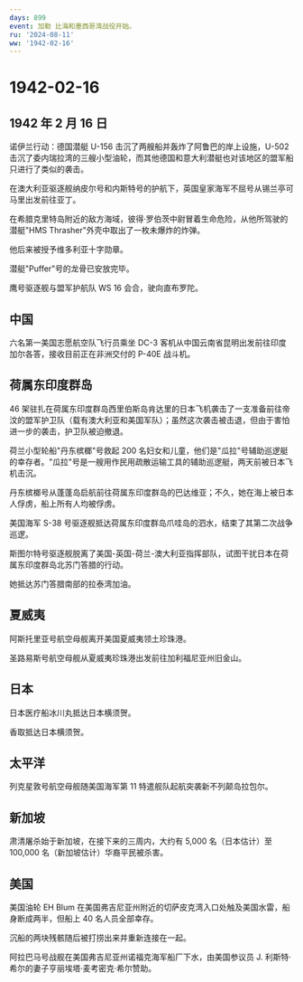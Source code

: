 ```yaml
---
days: 899
event: 加勒 比海和墨西哥湾战役开始。
ru: '2024-08-11'
ww: '1942-02-16'
---
```


# 1942-02-16

## 1942 年 2 月 16 日

诺伊兰行动：德国潜艇 U-156 击沉了两艘船并轰炸了阿鲁巴的岸上设施，U-502
击沉了委内瑞拉湾的三艘小型油轮，而其他德国和意大利潜艇也对该地区的盟军船只进行了类似的袭击。

在澳大利亚驱逐舰纳皮尔号和内斯特号的护航下，英国皇家海军不屈号从锡兰亭可马里出发前往亚丁。

在希腊克里特岛附近的敌方海域，彼得·罗伯茨中尉冒着生命危险，从他所驾驶的潜艇"HMS
Thrasher"外壳中取出了一枚未爆炸的炸弹。

他后来被授予维多利亚十字勋章。

潜艇"Puffer"号的龙骨已安放完毕。

鹰号驱逐舰与盟军护航队 WS 16 会合，驶向直布罗陀。

## 中国

六名第一美国志愿航空队飞行员乘坐 DC-3
客机从中国云南省昆明出发前往印度加尔各答，接收目前正在非洲交付的 P-40E
战斗机。

## 荷属东印度群岛

46
架驻扎在荷属东印度群岛西里伯斯岛肯达里的日本飞机袭击了一支准备前往帝汶的盟军护卫队（载有澳大利亚和美国军队）；虽然这次袭击被击退，但由于害怕进一步的袭击，护卫队被迫撤退。

荷兰小型轮船"丹东槟榔"号救起 200
名妇女和儿童，他们是"瓜拉"号辅助巡逻艇的幸存者。"瓜拉"号是一艘用作民用疏散运输工具的辅助巡逻艇，两天前被日本飞机击沉。

丹东槟榔号从蓬蓬岛启航前往荷属东印度群岛的巴达维亚；不久，她在海上被日本人俘虏，船上所有人均被俘虏。

美国海军 S-38
号驱逐舰抵达荷属东印度群岛爪哇岛的泗水，结束了其第二次战争巡逻。

斯图尔特号驱逐舰脱离了美国-英国-荷兰-澳大利亚指挥部队，试图干扰日本在荷属东印度群岛北苏门答腊的行动。

她抵达苏门答腊南部的拉泰湾加油。

## 夏威夷

阿斯托里亚号航空母舰离开美国夏威夷领土珍珠港。

圣路易斯号航空母舰从夏威夷珍珠港出发前往加利福尼亚州旧金山。

## 日本

日本医疗船冰川丸抵达日本横须贺。

香取抵达日本横须贺。

## 太平洋

列克星敦号航空母舰随美国海军第 11 特遣舰队起航突袭新不列颠岛拉包尔。

## 新加坡

肃清屠杀始于新加坡，在接下来的三周内，大约有 5,000 名（日本估计）至
100,000 名（新加坡估计）华裔平民被杀害。

## 美国

美国油轮 EH Blum
在美国弗吉尼亚州附近的切萨皮克湾入口处触及美国水雷，船身断成两半，但船上
40 名人员全部幸存。

沉船的两块残骸随后被打捞出来并重新连接在一起。

阿拉巴马号战舰在美国弗吉尼亚州诺福克海军船厂下水，由美国参议员 J.
利斯特·希尔的妻子亨丽埃塔·麦考密克·希尔赞助。
